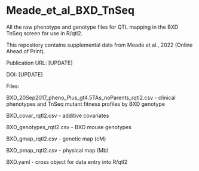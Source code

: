 # Meade_et_al_BXD_TnSeq
All the raw phenotype and genotype files for QTL mapping in the BXD TnSeq screen for use in R/qtl2.

This repository contains supplemental data from Meade et al., 2022 (Online Ahead of Print). 

Publication URL: [UPDATE]

DOI: [UPDATE]

Files: 

BXD_20Sep2017_pheno_Plus_gt4.5TAs_noParents_rqtl2.csv - clinical phenotypes and TnSeq mutant fitness profiles by BXD genotype

BXD_covar_rqtl2.csv - additive covariates

BXD_genotypes_rqtl2.csv - BXD mouse genotypes

BXD_gmap_rqtl2.csv - genetic map (cM)

BXD_pmap_rqtl2.csv - physical map (Mb)

BXD.yaml - cross object for data entry into R/qtl2
